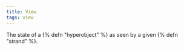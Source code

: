 ```yaml
---
title: View
tags: view
---
```

The state of a {% defn "hyperobject" %} as seen by a given {% defn "strand" %}.